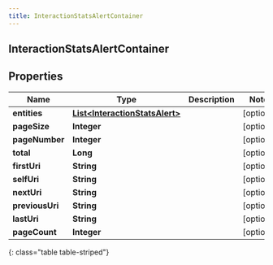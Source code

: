 ```yaml
---
title: InteractionStatsAlertContainer
---
```


## InteractionStatsAlertContainer

## Properties

| Name            | Type                                                                                   | Description | Notes      |
| --------------- | -------------------------------------------------------------------------------------- | ----------- | ---------- |
| **entities**    | <!----><!---->[**List&lt;InteractionStatsAlert&gt;**](InteractionStatsAlert.md)<!----> |             | [optional] |
| **pageSize**    | <!----><!---->**Integer**<!---->                                                       |             | [optional] |
| **pageNumber**  | <!----><!---->**Integer**<!---->                                                       |             | [optional] |
| **total**       | <!----><!---->**Long**<!---->                                                          |             | [optional] |
| **firstUri**    | <!----><!---->**String**<!---->                                                        |             | [optional] |
| **selfUri**     | <!----><!---->**String**<!---->                                                        |             | [optional] |
| **nextUri**     | <!----><!---->**String**<!---->                                                        |             | [optional] |
| **previousUri** | <!----><!---->**String**<!---->                                                        |             | [optional] |
| **lastUri**     | <!----><!---->**String**<!---->                                                        |             | [optional] |
| **pageCount**   | <!----><!---->**Integer**<!---->                                                       |             | [optional] |

{: class="table table-striped"}
